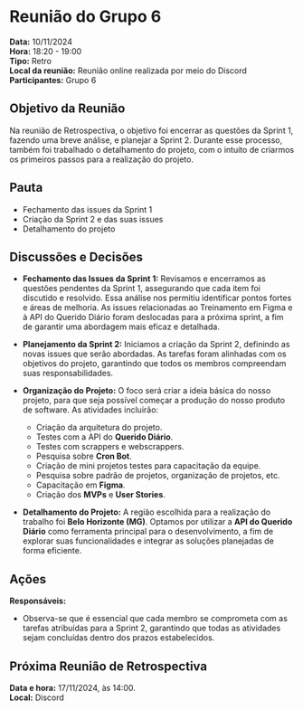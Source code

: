 # Reunião do Grupo 6

**Data:** 10/11/2024  
**Hora:** 18:20 - 19:00  
**Tipo:** Retro  
**Local da reunião:** Reunião online realizada por meio do Discord  
**Participantes:** Grupo 6

## Objetivo da Reunião
Na reunião de Retrospectiva, o objetivo foi encerrar as questões da Sprint 1, fazendo uma breve análise, e planejar a Sprint 2. Durante esse processo, também foi trabalhado o detalhamento do projeto, com o intuito de criarmos os primeiros passos para a realização do projeto.

## Pauta
- Fechamento das issues da Sprint 1
- Criação da Sprint 2 e das suas issues
- Detalhamento do projeto

## Discussões e Decisões
- **Fechamento das Issues da Sprint 1:** Revisamos e encerramos as questões pendentes da Sprint 1, assegurando que cada item foi discutido e resolvido. Essa análise nos permitiu identificar pontos fortes e áreas de melhoria. As issues relacionadas ao Treinamento em Figma e à API do Querido Diário foram deslocadas para a próxima sprint, a fim de garantir uma abordagem mais eficaz e detalhada.
  

- **Planejamento da Sprint 2:** Iniciamos a criação da Sprint 2, definindo as novas issues que serão abordadas. As tarefas foram alinhadas com os objetivos do projeto, garantindo que todos os membros compreendam suas responsabilidades.

- **Organização do Projeto:** O foco será criar a ideia básica do nosso projeto, para que seja possível começar a produção do nosso produto de software. As atividades incluirão:
  - Criação da arquitetura do projeto.
  - Testes com a API do **Querido Diário**.
  - Testes com scrappers e webscrappers.
  - Pesquisa sobre **Cron Bot**.
  - Criação de mini projetos testes para capacitação da equipe.
  - Pesquisa sobre padrão de projetos, organização de projetos, etc.
  - Capacitação em **Figma**.
  - Criação dos **MVPs** e **User Stories**.
  
- **Detalhamento do Projeto:** A região escolhida para a realização do trabalho foi **Belo Horizonte (MG)**. Optamos por utilizar a **API do Querido Diário** como ferramenta principal para o desenvolvimento, a fim de explorar suas funcionalidades e integrar as soluções planejadas de forma eficiente.

## Ações
**Responsáveis:** 
- Observa-se que é essencial que cada membro se comprometa com as tarefas atribuídas para a Sprint 2, garantindo que todas as atividades sejam concluídas dentro dos prazos estabelecidos.

## Próxima Reunião de Retrospectiva
**Data e hora:** 17/11/2024, às 14:00.  
**Local:** Discord

